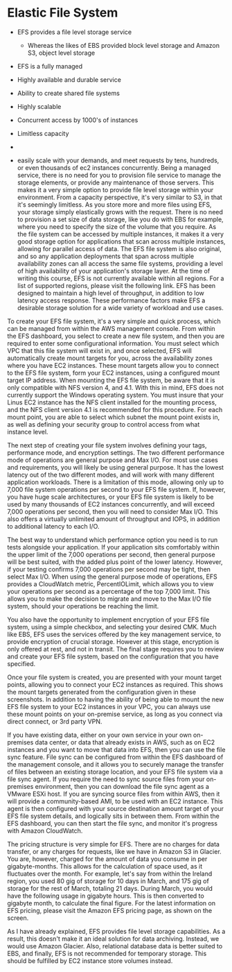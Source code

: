 # Elastic File System

- EFS provides a file level storage service
  - Whereas the likes of EBS provided block level storage and Amazon S3, object level storage
- EFS is a fully managed
- Highly available and durable service
- Ability to create shared file systems
- Highly scalable 
- Concurrent access by 1000's of instances
- Limitless capacity
- 

- easily scale with your demands, and meet requests by tens, hundreds, or even thousands of ec2 instances concurrently. Being a managed service, there is no need for you to provision file service to manage the storage elements, or provide any maintenance of those servers. This makes it a very simple option to provide file level storage within your environment. From a capacity perspective, it's very similar to S3, in that it's seemingly limitless. As you store more and more files using EFS, your storage simply elastically grows with the request. There is no need to provision a set size of data storage, like you do with EBS for example, where you need to specify the size of the volume that you require. As the file system can be accessed by multiple instances, it makes it a very good storage option for applications that scan across multiple instances, allowing for parallel access of data. The EFS file system is also original, and so any application deployments that span across multiple availability zones can all access the same file systems, providing a level of high availability of your application's storage layer. At the time of writing this course, EFS is not currently available within all regions. For a list of supported regions, please visit the following link. EFS has been designed to maintain a high level of throughput, in addition to low latency access response. These performance factors make EFS a desirable storage solution for a wide variety of workload and use cases. 

To create your EFS file system, it's a very simple and quick process, which can be managed from within the AWS management console. From within the EFS dashboard, you select to create a new file system, and then you are required to enter some configurational information. You must select which VPC that this file system will exist in, and once selected, EFS will automatically create mount targets for you, across the availability zones where you have EC2 instances. These mount targets allow you to connect to the EFS file system, form your EC2 instances, using a configured mount target IP address. When mounting the EFS file system, be aware that it is only compatible with NFS version 4, and 4.1. With this in mind, EFS does not currently support the Windows operating system. You must insure that your Linus EC2 instance has the NFS client installed for the mounting process, and the NFS client version 4.1 is recommended for this procedure. For each mount point, you are able to select which subnet the mount point exists in, as well as defining your security group to control access from what instance level. 

The next step of creating your file system involves defining your tags, performance mode, and encryption settings. The two different performance mode of operations are general purpose and Max I/O. For most use cases and requirements, you will likely be using general purpose. It has the lowest latency out of the two different modes, and will work with many different application workloads. There is a limitation of this mode, allowing only up to 7,000 file system operations per second to your EFS file system. If, however, you have huge scale architectures, or your EFS file system is likely to be used by many thousands of EC2 instances concurrently, and will exceed 7,000 operations per second, then you will need to consider Max I/O. This also offers a virtually unlimited amount of throughput and IOPS, in addition to additional latency to each I/O. 

The best way to understand which performance option you need is to run tests alongside your application. If your application sits comfortably within the upper limit of the 7,000 operations per second, then general purpose will be best suited, with the added plus point of the lower latency. However, if your testing confirms 7,000 operations per second may be tight, then select Max I/O. When using the general purpose mode of operations, EFS provides a CloudWatch metric, PercentIOLimit, which allows you to view your operations per second as a percentage of the top 7,000 limit. This allows you to make the decision to migrate and move to the Max I/O file system, should your operations be reaching the limit. 

You also have the opportunity to implement encryption of your EFS file system, using a simple checkbox, and selecting your desired CMK. Much like EBS, EFS uses the services offered by the key management service, to provide encryption of crucial storage. However at this stage, encryption is only offered at rest, and not in transit. The final stage requires you to review and create your EFS file system, based on the configuration that you have specified. 

Once your file system is created, you are presented with your mount target points, allowing you to connect your EC2 instances as required. This shows the mount targets generated from the configuration given in these screenshots. In addition to having the ability of being able to mount the new EFS file system to your EC2 instances in your VPC, you can always use these mount points on your on-premise service, as long as you connect via direct connect, or 3rd party VPN. 

If you have existing data, either on your own service in your own on-premises data center, or data that already exists in AWS, such as on EC2 instances and you want to move that data into EFS, then you can use the file sync feature. File sync can be configured from within the EFS dashboard of the management console, and it allows you to securely manage the transfer of files between an existing storage location, and your EFS file system via a file sync agent. If you require the need to sync source files from your on-premises environment, then you can download the file sync agent as a VMware ESXi host. If you are syncing source files from within AWS, then it will provide a community-based AMI, to be used with an EC2 instance. This agent is then configured with your source destination amount target of your EFS file system details, and logically sits in between them. From within the EFS dashboard, you can then start the file sync, and monitor it's progress with Amazon CloudWatch. 

The pricing structure is very simple for EFS. There are no charges for data transfer, or any charges for requests, like we have in Amazon S3 in Glacier. You are, however, charged for the amount of data you consume in per gigabyte-months. This allows for the calculation of space used, as it fluctuates over the month. For example, let's say from within the Ireland region, you used 80 gig of storage for 10 days in March, and 175 gig of storage for the rest of March, totaling 21 days. During March, you would have the following usage in gigabyte hours. This is then converted to gigabyte month, to calculate the final figure. For the latest information on EFS pricing, please visit the Amazon EFS pricing page, as shown on the screen. 

As I have already explained, EFS provides file level storage capabilities. As a result, this doesn't make it an ideal solution for data archiving. Instead, we would use Amazon Glacier. Also, relational database data is better suited to EBS, and finally, EFS is not recommended for temporary storage. This should be fulfilled by EC2 instance store volumes instead.